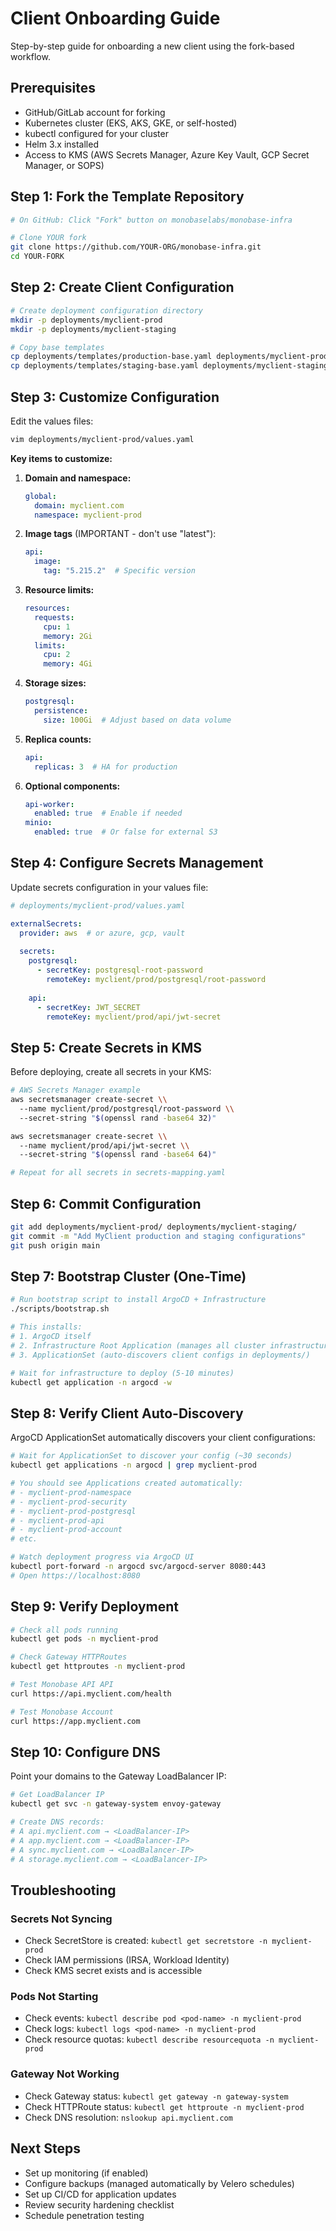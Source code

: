 # Client Onboarding Guide

Step-by-step guide for onboarding a new client using the fork-based workflow.

## Prerequisites

- GitHub/GitLab account for forking
- Kubernetes cluster (EKS, AKS, GKE, or self-hosted)
- kubectl configured for your cluster
- Helm 3.x installed
- Access to KMS (AWS Secrets Manager, Azure Key Vault, GCP Secret Manager, or SOPS)

## Step 1: Fork the Template Repository

```bash
# On GitHub: Click "Fork" button on monobaselabs/monobase-infra

# Clone YOUR fork
git clone https://github.com/YOUR-ORG/monobase-infra.git
cd YOUR-FORK
```

## Step 2: Create Client Configuration

```bash
# Create deployment configuration directory
mkdir -p deployments/myclient-prod
mkdir -p deployments/myclient-staging

# Copy base templates
cp deployments/templates/production-base.yaml deployments/myclient-prod/values.yaml
cp deployments/templates/staging-base.yaml deployments/myclient-staging/values.yaml
```

## Step 3: Customize Configuration

Edit the values files:

```bash
vim deployments/myclient-prod/values.yaml
```

**Key items to customize:**

1. **Domain and namespace:**
   ```yaml
   global:
     domain: myclient.com
     namespace: myclient-prod
   ```

2. **Image tags** (IMPORTANT - don't use "latest"):
   ```yaml
   api:
     image:
       tag: "5.215.2"  # Specific version
   ```

3. **Resource limits:**
   ```yaml
   resources:
     requests:
       cpu: 1
       memory: 2Gi
     limits:
       cpu: 2
       memory: 4Gi
   ```

4. **Storage sizes:**
   ```yaml
   postgresql:
     persistence:
       size: 100Gi  # Adjust based on data volume
   ```

5. **Replica counts:**
   ```yaml
   api:
     replicas: 3  # HA for production
   ```

6. **Optional components:**
   ```yaml
   api-worker:
     enabled: true  # Enable if needed
   minio:
     enabled: true  # Or false for external S3
   ```

## Step 4: Configure Secrets Management

Update secrets configuration in your values file:

```yaml
# deployments/myclient-prod/values.yaml

externalSecrets:
  provider: aws  # or azure, gcp, vault
  
  secrets:
    postgresql:
      - secretKey: postgresql-root-password
        remoteKey: myclient/prod/postgresql/root-password
    
    api:
      - secretKey: JWT_SECRET
        remoteKey: myclient/prod/api/jwt-secret
```

## Step 5: Create Secrets in KMS

Before deploying, create all secrets in your KMS:

```bash
# AWS Secrets Manager example
aws secretsmanager create-secret \\
  --name myclient/prod/postgresql/root-password \\
  --secret-string "$(openssl rand -base64 32)"

aws secretsmanager create-secret \\
  --name myclient/prod/api/jwt-secret \\
  --secret-string "$(openssl rand -base64 64)"

# Repeat for all secrets in secrets-mapping.yaml
```

## Step 6: Commit Configuration

```bash
git add deployments/myclient-prod/ deployments/myclient-staging/
git commit -m "Add MyClient production and staging configurations"
git push origin main
```

## Step 7: Bootstrap Cluster (One-Time)

```bash
# Run bootstrap script to install ArgoCD + Infrastructure
./scripts/bootstrap.sh

# This installs:
# 1. ArgoCD itself
# 2. Infrastructure Root Application (manages all cluster infrastructure)
# 3. ApplicationSet (auto-discovers client configs in deployments/)

# Wait for infrastructure to deploy (5-10 minutes)
kubectl get application -n argocd -w
```

## Step 8: Verify Client Auto-Discovery

ArgoCD ApplicationSet automatically discovers your client configurations:

```bash
# Wait for ApplicationSet to discover your config (~30 seconds)
kubectl get applications -n argocd | grep myclient-prod

# You should see Applications created automatically:
# - myclient-prod-namespace
# - myclient-prod-security
# - myclient-prod-postgresql
# - myclient-prod-api
# - myclient-prod-account
# etc.

# Watch deployment progress via ArgoCD UI
kubectl port-forward -n argocd svc/argocd-server 8080:443
# Open https://localhost:8080
```

## Step 9: Verify Deployment

```bash
# Check all pods running
kubectl get pods -n myclient-prod

# Check Gateway HTTPRoutes
kubectl get httproutes -n myclient-prod

# Test Monobase API API
curl https://api.myclient.com/health

# Test Monobase Account
curl https://app.myclient.com
```

## Step 10: Configure DNS

Point your domains to the Gateway LoadBalancer IP:

```bash
# Get LoadBalancer IP
kubectl get svc -n gateway-system envoy-gateway

# Create DNS records:
# A api.myclient.com → <LoadBalancer-IP>
# A app.myclient.com → <LoadBalancer-IP>
# A sync.myclient.com → <LoadBalancer-IP>
# A storage.myclient.com → <LoadBalancer-IP>
```

## Troubleshooting

### Secrets Not Syncing
- Check SecretStore is created: `kubectl get secretstore -n myclient-prod`
- Check IAM permissions (IRSA, Workload Identity)
- Check KMS secret exists and is accessible

### Pods Not Starting
- Check events: `kubectl describe pod <pod-name> -n myclient-prod`
- Check logs: `kubectl logs <pod-name> -n myclient-prod`
- Check resource quotas: `kubectl describe resourcequota -n myclient-prod`

### Gateway Not Working
- Check Gateway status: `kubectl get gateway -n gateway-system`
- Check HTTPRoute status: `kubectl get httproute -n myclient-prod`
- Check DNS resolution: `nslookup api.myclient.com`

## Next Steps

- Set up monitoring (if enabled)
- Configure backups (managed automatically by Velero schedules)
- Set up CI/CD for application updates
- Review security hardening checklist
- Schedule penetration testing

